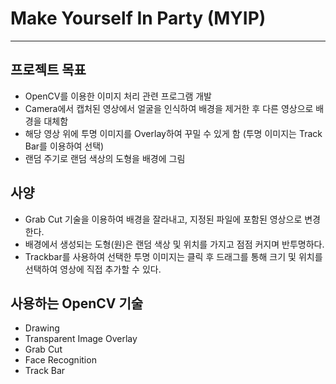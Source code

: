 # Make Yourself In Party (MYIP)
---
## 프로젝트 목표
* OpenCV를 이용한 이미지 처리 관련 프로그램 개발
 * Camera에서 캡처된 영상에서 얼굴을 인식하여 배경을 제거한 후 다른 영상으로 배경을 대체함
 * 해당 영상 위에 투명 이미지를 Overlay하여 꾸밀 수 있게 함 (투명 이미지는 Track Bar를 이용하여 선택)
 * 랜덤 주기로 랜덤 색상의 도형을 배경에 그림

## 사양
- Grab Cut 기술을 이용하여 배경을 잘라내고, 지정된 파일에 포함된 영상으로 변경한다.
- 배경에서 생성되는 도형(원)은 랜덤 색상 및 위치를 가지고 점점 커지며 반투명하다.
- Trackbar를 사용하여 선택한 투명 이미지는 클릭 후 드래그를 통해 크기 및 위치를 선택하여 영상에 직접 추가할 수 있다.

## 사용하는 OpenCV 기술
- Drawing
- Transparent Image Overlay
- Grab Cut
- Face Recognition
- Track Bar